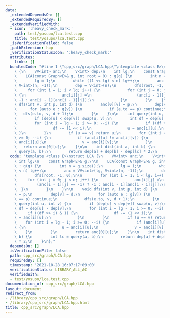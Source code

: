 ```yaml
---
data:
  _extendedDependsOn: []
  _extendedRequiredBy: []
  _extendedVerifiedWith:
  - icon: ':heavy_check_mark:'
    path: test/yosupo/lca.test.cpp
    title: test/yosupo/lca.test.cpp
  _isVerificationFailed: false
  _pathExtension: hpp
  _verificationStatusIcon: ':heavy_check_mark:'
  attributes:
    links: []
  bundledCode: "#line 1 \"cpp_src/graph/LCA.hpp\"\ntemplate <class E>\nstruct LCA\
    \ {\n    VV<int> anc;\n    V<int> dep;\n    int lg;\n    const Graph<E>& g;\n\n\
    \    LCA(const Graph<E>& g, int root = 0) : g(g) {\n        int n = g.size();\n\
    \        lg = 1;\n        while ((1 << lg) < n) lg++;\n        anc = VV<int>(lg,\
    \ V<int>(n, -1));\n        dep = V<int>(n);\n        dfs(root, -1, 0);\n\n   \
    \     for (int i = 1; i < lg; i++) {\n            for (int j = 0; j < n; j++)\
    \ {\n                anc[i][j] =\n                    (anc[i - 1][j] == -1) ?\
    \ -1 : anc[i - 1][anc[i - 1][j]];\n            }\n        }\n    }\n\n    void\
    \ dfs(int v, int p, int d) {\n        anc[0][v] = p;\n        dep[v] = d;\n  \
    \      for (auto e : g[v]) {\n            if (e.to == p) continue;\n         \
    \   dfs(e.to, v, d + 1);\n        }\n    }\n\n    int query(int u, int v) {\n\
    \        if (dep[u] < dep[v]) swap(u, v);\n        int df = dep[u] - dep[v];\n\
    \        for (int i = lg - 1; i >= 0; --i) {\n            if ((df >> i) & 1) {\n\
    \                df -= (1 << i);\n                u = anc[i][u];\n           \
    \ }\n        }\n        if (u == v) return u;\n        for (int i = lg - 1; i\
    \ >= 0; --i) {\n            if (anc[i][u] != anc[i][v]) {\n                u =\
    \ anc[i][u];\n                v = anc[i][v];\n            }\n        }\n     \
    \   return anc[0][u];\n    }\n\n    int dist(int a, int b) {\n        int lc =\
    \ query(a, b);\n        return dep[a] + dep[b] - dep[lc] * 2;\n    }\n};\n"
  code: "template <class E>\nstruct LCA {\n    VV<int> anc;\n    V<int> dep;\n   \
    \ int lg;\n    const Graph<E>& g;\n\n    LCA(const Graph<E>& g, int root = 0)\
    \ : g(g) {\n        int n = g.size();\n        lg = 1;\n        while ((1 << lg)\
    \ < n) lg++;\n        anc = VV<int>(lg, V<int>(n, -1));\n        dep = V<int>(n);\n\
    \        dfs(root, -1, 0);\n\n        for (int i = 1; i < lg; i++) {\n       \
    \     for (int j = 0; j < n; j++) {\n                anc[i][j] =\n           \
    \         (anc[i - 1][j] == -1) ? -1 : anc[i - 1][anc[i - 1][j]];\n          \
    \  }\n        }\n    }\n\n    void dfs(int v, int p, int d) {\n        anc[0][v]\
    \ = p;\n        dep[v] = d;\n        for (auto e : g[v]) {\n            if (e.to\
    \ == p) continue;\n            dfs(e.to, v, d + 1);\n        }\n    }\n\n    int\
    \ query(int u, int v) {\n        if (dep[u] < dep[v]) swap(u, v);\n        int\
    \ df = dep[u] - dep[v];\n        for (int i = lg - 1; i >= 0; --i) {\n       \
    \     if ((df >> i) & 1) {\n                df -= (1 << i);\n                u\
    \ = anc[i][u];\n            }\n        }\n        if (u == v) return u;\n    \
    \    for (int i = lg - 1; i >= 0; --i) {\n            if (anc[i][u] != anc[i][v])\
    \ {\n                u = anc[i][u];\n                v = anc[i][v];\n        \
    \    }\n        }\n        return anc[0][u];\n    }\n\n    int dist(int a, int\
    \ b) {\n        int lc = query(a, b);\n        return dep[a] + dep[b] - dep[lc]\
    \ * 2;\n    }\n};"
  dependsOn: []
  isVerificationFile: false
  path: cpp_src/graph/LCA.hpp
  requiredBy: []
  timestamp: '2021-10-28 16:07:17+09:00'
  verificationStatus: LIBRARY_ALL_AC
  verifiedWith:
  - test/yosupo/lca.test.cpp
documentation_of: cpp_src/graph/LCA.hpp
layout: document
redirect_from:
- /library/cpp_src/graph/LCA.hpp
- /library/cpp_src/graph/LCA.hpp.html
title: cpp_src/graph/LCA.hpp
---
```

